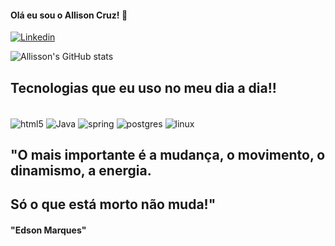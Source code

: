 #### Olá eu sou o Allison Cruz! 🖖 

[![Linkedin](https://img.shields.io/badge/LinkedIn-0077B5?style=for-the-badge&logo=linkedin&logoColor=white)](https://www.linkedin.com/in/allissonhcruz)


![Allisson's GitHub stats](https://github-readme-stats.vercel.app/api?username=kikoide-dev&show_icons=true&theme=dracula)

## Tecnologias que eu uso no meu dia a dia!!

<div style="display: inline_block"></br>
    <img align= "center" alt ="html5"src="https://img.shields.io/badge/HTML5-E34F26?style=for-the-badge&logo=html5&logoColor=white"/>
    <img align= "center" alt ="Java"src="https://img.shields.io/badge/Java-ED8B00?style=for-the-badge&logo=openjdk&logoColor=white"/> 
    <img align= "center" alt ="spring"src="https://img.shields.io/badge/Spring-6DB33F?style=for-the-badge&logo=spring&logoColor=white" />
    <img align= "center" alt ="postgres"src="https://img.shields.io/badge/PostgreSQL-316192?style=for-the-badge&logo=postgresql&logoColor=white" />
    <img align= "center" alt ="linux"src="https://img.shields.io/badge/Linux-FCC624?style=for-the-badge&logo=linux&logoColor=black" /></br>
</div>


## "O mais importante é a mudança, o movimento, o dinamismo, a energia. 
## Só o que está morto não muda!"
#### "Edson Marques"

